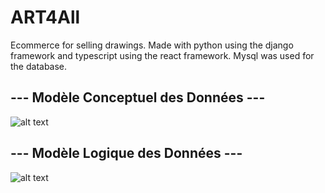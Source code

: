 # ART4All
Ecommerce for selling drawings. Made with python using the django framework and typescript using the react framework. Mysql was used for the database.

## --- Modèle Conceptuel des Données ---
![alt text](https://res.cloudinary.com/dafiqfkwf/image/upload/v1718873706/Capture_d_%C3%A9cran_2024-06-20_105446_z3k54u.png)

## --- Modèle Logique des Données ---
![alt text](https://res.cloudinary.com/dafiqfkwf/image/upload/v1718873787/Capture_d_%C3%A9cran_2024-06-20_105624_e2vr2v.png)
